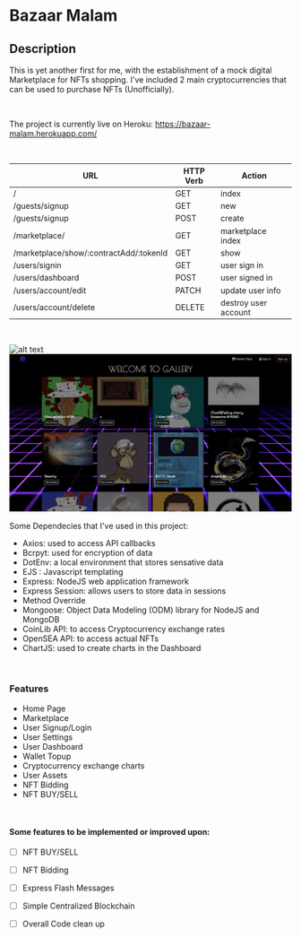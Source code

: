 <h1>Bazaar Malam</h1>

<h2>Description</h2>

This is yet another first for me, with the establishment of a mock digital Marketplace for NFTs shopping. I've included 2 main cryptocurrencies that can be used
to purchase NFTs (Unofficially).

<br />

The project is currently live on Heroku: https://bazaar-malam.herokuapp.com/

<br />

| **URL** | **HTTP Verb** |  **Action**|
|------------|-------------|------------|
| /         | GET       | index  
| /guests/signup         | GET       | new   
| /guests/signup        | POST      | create
| /marketplace/     | GET       | marketplace index   
| /marketplace/show/:contractAdd/:tokenId      | GET       | show       
|/users/signin      |GET        | user sign in 
|/users/dashboard      |POST        | user signed in   
| /users/account/edit      | PATCH | update user info    
| /users/account/delete      | DELETE    | destroy user account

<br />

![alt text](https://github.com/howardleejh/Bazaar-Malam/blob/master/public/images/SC1.png)
<br />
![alt text](https://github.com/howardleejh/Bazaar-Malam/blob/master/public/images/SC2.png)


Some Dependecies that I've used in this project:

- Axios: used to access API callbacks
- Bcrpyt: used for encryption of data
- DotEnv: a local environment that stores sensative data
- EJS : Javascript templating
- Express: NodeJS web application framework
- Express Session: allows users to store data in sessions
- Method Override
- Mongoose: Object Data Modeling (ODM) library for NodeJS and MongoDB
- CoinLib API: to access Cryptocurrency exchange rates
- OpenSEA API: to access actual NFTs
- ChartJS: used to create charts in the Dashboard

<br />

<h3>Features</h3>

- Home Page
- Marketplace
- User Signup/Login
- User Settings
- User Dashboard
- Wallet Topup
- Cryptocurrency exchange charts
- User Assets
- NFT Bidding
- NFT BUY/SELL

<br />

<h4>Some features to be implemented or improved upon: </h4>

- [ ] NFT BUY/SELL<br />
- [ ] NFT Bidding<br />
- [ ] Express Flash Messages<br />
- [ ] Simple Centralized Blockchain<br />
- [ ] Overall Code clean up




